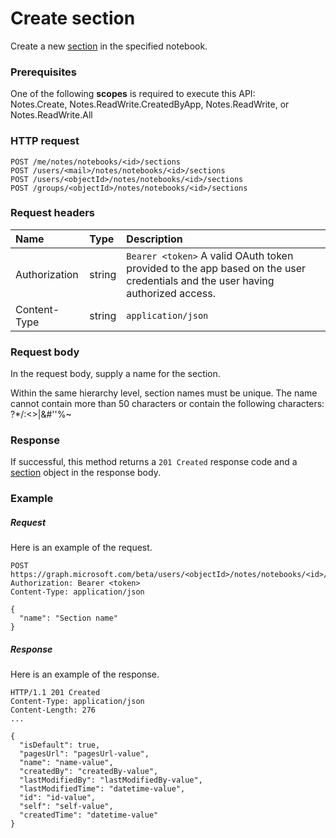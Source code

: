 # Create section

Create a new [section](../resources/section.md) in the specified notebook.
### Prerequisites
One of the following **scopes** is required to execute this API:   
Notes.Create, Notes.ReadWrite.CreatedByApp, Notes.ReadWrite, or Notes.ReadWrite.All 
### HTTP request
<!-- { "blockType": "ignored" } -->
```http
POST /me/notes/notebooks/<id>/sections
POST /users/<mail>/notes/notebooks/<id>/sections
POST /users/<objectId>/notes/notebooks/<id>/sections
POST /groups/<objectId>/notes/notebooks/<id>/sections
```
### Request headers
| Name       | Type | Description|
|:---------------|:--------|:----------|
| Authorization  | string  | `Bearer <token>` A valid OAuth token provided to the app based on the user credentials and the user having authorized access. |
| Content-Type | string | `application/json` |

### Request body
In the request body, supply a name for the section.

Within the same hierarchy level, section names must be unique. The name cannot contain more than 50 characters or contain the following characters:  ?*\/:<>|&#''%~

### Response
If successful, this method returns a `201 Created` response code and a [section](../resources/section.md) object in the response body.

### Example
##### Request
Here is an example of the request.
<!-- {
  "blockType": "request",
  "name": "create_section_from_notebook"
}-->
```http
POST https://graph.microsoft.com/beta/users/<objectId>/notes/notebooks/<id>/sections
Authorization: Bearer <token>
Content-Type: application/json

{
  "name": "Section name"
}
```

##### Response
Here is an example of the response.
<!-- {
  "blockType": "response",
  "truncated": false,
  "@odata.type": "microsoft.graph.section"
} -->
```http
HTTP/1.1 201 Created
Content-Type: application/json
Content-Length: 276
... 

{
  "isDefault": true,
  "pagesUrl": "pagesUrl-value",
  "name": "name-value",
  "createdBy": "createdBy-value",
  "lastModifiedBy": "lastModifiedBy-value",
  "lastModifiedTime": "datetime-value",
  "id": "id-value",
  "self": "self-value",
  "createdTime": "datetime-value"
}
```

<!-- uuid: 8fcb5dbc-d5aa-4681-8e31-b001d5168d79
2015-10-25 14:57:30 UTC -->
<!-- {
  "type": "#page.annotation",
  "description": "Create Section",
  "keywords": "",
  "section": "documentation",
  "tocPath": ""
}-->